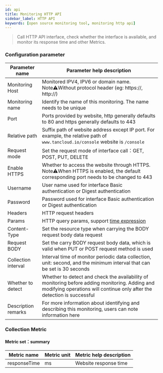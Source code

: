 ```yaml
---
id: api  
title: Monitoring HTTP API      
sidebar_label: HTTP API   
keywords: [open source monitoring tool, monitoring http api]
---
```


> Call HTTP API interface, check whether the interface is available, and monitor its response time and other Metrics.

### Configuration parameter

|   Parameter name    |                                                                        Parameter help description                                                                         |
|---------------------|---------------------------------------------------------------------------------------------------------------------------------------------------------------------------|
| Monitoring Host     | Monitored IPV4, IPV6 or domain name. Note⚠️Without protocol header (eg: https://, http://)                                                                                |
| Monitoring name     | Identify the name of this monitoring. The name needs to be unique                                                                                                         |
| Port                | Ports provided by website, http generally defaults to 80 and https generally defaults to 443                                                                              |
| Relative path       | Suffix path of website address except IP port. For example, the relative path of `www.tancloud.io/console` website is `/console`                                          |
| Request mode        | Set the request mode of interface call：GET, POST, PUT, DELETE                                                                                                             |
| Enable HTTPS        | Whether to access the website through HTTPS. Note⚠️When HTTPS is enabled, the default corresponding port needs to be changed to 443                                       |
| Username            | User name used for interface Basic authentication or Digest authentication                                                                                                |
| Password            | Password used for interface Basic authentication or Digest authentication                                                                                                 |
| Headers             | HTTP request headers                                                                                                                                                      |
| Params              | HTTP query params, support [time expression](time_expression)                                                                                                             |
| Content-Type        | Set the resource type when carrying the BODY request body data request                                                                                                    |
| Request BODY        | Set the carry BODY request body data, which is valid when PUT or POST request method is used                                                                              |
| Collection interval | Interval time of monitor periodic data collection, unit: second, and the minimum interval that can be set is 30 seconds                                                   |
| Whether to detect   | Whether to detect and check the availability of monitoring before adding monitoring. Adding and modifying operations will continue only after the detection is successful |
| Description remarks | For more information about identifying and describing this monitoring, users can note information here                                                                    |

### Collection Metric

#### Metric set：summary

| Metric name  | Metric unit | Metric help description |
|--------------|-------------|-------------------------|
| responseTime | ms          | Website response time   |
